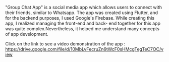 "Group Chat App" is a social media app which allows users to connect with their friends, similar to Whatsapp. The app was created using Flutter, and for the backend purposes, I used Google's Firebase. While creating this app, I realized managing the front-end and back- end together for this app was quite complex.Nevertheless, it helped me understand many concepts of app development.

Click on the link to see a video demonstration of the app : https://drive.google.com/file/d/10MbLvFecruZn6tWcF0sHMcgTegTeC7OC/view


